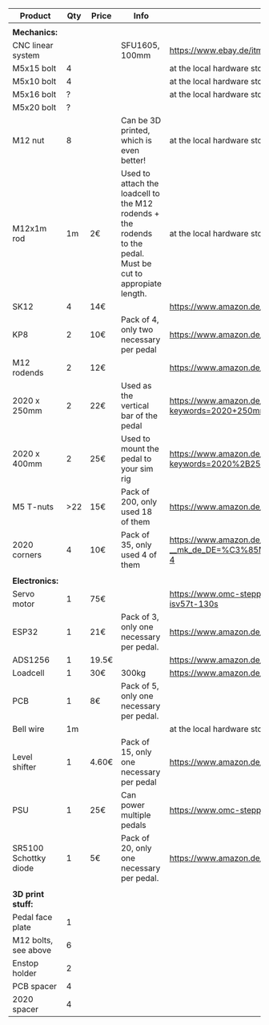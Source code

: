 | **Product**            	| **Qty** 	| **Price** 	| **Info**                                                                                                     	| **Link**                                                                                                                                                                                                                                                                  	|   	|
|------------------------	|---------	|-----------	|--------------------------------------------------------------------------------------------------------------	|---------------------------------------------------------------------------------------------------------------------------------------------------------------------------------------------------------------------------------------------------------------------------	|---	|
|                        	|         	|           	|                                                                                                              	|                                                                                                                                                                                                                                                                           	|   	|
| **Mechanics:**         	|         	|           	|                                                                                                              	|                                                                                                                                                                                                                                                                           	|   	|
| CNC linear system      	|         	|           	| SFU1605, 100mm                                                                                               	| https://www.ebay.de/itm/393149454745?var=662086958084                                                                                                                                                                                                                     	|   	|
| M5x15 bolt             	| 4       	|           	|                                                                                                              	| at the local hardware store                                                                                                                                                                                                                                               	|   	|
| M5x10 bolt             	| 4       	|           	|                                                                                                              	| at the local hardware store                                                                                                                                                                                                                                               	|   	|
| M5x16 bolt             	| ?       	|           	|                                                                                                              	| at the local hardware store                                                                                                                                                                                                                                               	|   	|
| M5x20 bolt             	| ?       	|           	|                                                                                                              	|                                                                                                                                                                                                                                                                           	|   	|
| M12 nut              		| 8       	|           	| Can be 3D printed, which is even better!                                                      				| at the local hardware store                                                                                                                                                                                                                                               	|   	|
| M12x1m rod             	| 1m      	| 2€        	| Used to attach the loadcell to the M12 rodends + the rodends to the pedal. Must be cut to appropiate length. 	| at the local hardware store                                                                                                                                                                                                                                               	|   	|
| SK12                   	| 4       	| 14€       	|                                                                                                              	| https://www.amazon.de/dp/B07RHJG2HP?psc=1&ref=ppx_yo2ov_dt_b_product_details                                                                                                                                                                                              	|   	|
| KP8                    	| 2       	| 10€       	| Pack of 4, only two necessary per pedal                                                                    	| https://www.amazon.de/gp/product/B0BFDXF223/ref=ppx_yo_dt_b_asin_title_o00_s00?ie=UTF8&psc=1                                                                                                                                                                              	|   	|
| M12 rodends            	| 2       	| 12€       	|                                                                                                              	| https://www.amazon.de/gp/product/B09V1D48LS/ref=ppx_yo_dt_b_asin_title_o05_s00?ie=UTF8&psc=1                                                                                                                                                                              	|   	|
| 2020 x 250mm           	| 2       	| 22€       	| Used as the vertical bar of the pedal                                                                        	| https://www.amazon.de/Europ%C3%A4ischer-Eloxiertes-Schwarzes-Aluminiumprofil-Linearschiene/dp/B0C5M74GPK/ref=sr_1_2?keywords=2020+250mm&qid=1691821561&sprefix=2020+250%2Caps%2C102&sr=8-2                                                                                	|   	|
| 2020 x 400mm           	| 2       	| 25€       	| Used to mount the pedal to your sim rig                                                                      	| https://www.amazon.de/Europ%C3%A4ischer-Eloxiertes-Schwarzes-Aluminiumprofil-Linearschiene/dp/B0C5M8BTRN/ref=sr_1_2?keywords=2020%2B250mm&qid=1691821561&sprefix=2020%2B250%2Caps%2C102&sr=8-2&th=1                                                                       	|   	|
| M5 T-nuts              	| >22     	| 15€       	| Pack of 200, only used 18 of them                                                                            	| https://www.amazon.de/gp/product/B0C3HDC28Q/ref=ppx_yo_dt_b_asin_title_o09_s00?ie=UTF8&psc=1                                                                                                                                                                              	|   	|
| 2020 corners           	| 4       	| 10€       	| Pack of 35, only used 4 of them                                                                              	| https://www.amazon.de/Eckwinkel-Aluminium-Eckverbinder-Winkelverbinder-rechtwinklige/dp/B085NRPPNM/ref=sr_1_4?__mk_de_DE=%C3%85M%C3%85%C5%BD%C3%95%C3%91&crid=2I03KWQHVPUYB&keywords=2020+winkel&qid=1691819671&s=diy&sprefix=2020+winkel%2Cdiy%2C77&sr=1-4               	|   	|
|                        	|         	|           	|                                                                                                              	|                                                                                                                                                                                                                                                                           	|   	|
| **Electronics:**       	|         	|           	|                                                                                                              	|                                                                                                                                                                                                                                                                           	|   	|
| Servo motor            	| 1       	| 75€       	|                                                                                                              	| https://www.omc-stepperonline.com/de/nema-23-integrierter-easy-servo-motor-130w-3000rpm-0-45nm-63-73oz-in-20-50vdc-buerstenloser-dc-servomotor-kurze-welle-isv57t-130s                                                                                                    	|   	|
| ESP32                  	| 1       	| 21€       	| Pack of 3, only one necessary per pedal.                                                                   	| https://www.amazon.de/diymore-Entwicklungsplatine-NodeMCU-Module-Bluetooth/dp/B09Z6RLS7R/ref=sr_1_3?keywords=esp32&qid=1691818759&sr=8-3                                                                                                                                  	|   	|
| ADS1256                	| 1       	| 19.5€     	|                                                                                                              	| https://www.amazon.de/gp/product/B0B7799V8W/ref=ppx_yo_dt_b_search_asin_title?ie=UTF8&psc=1                                                                                                                                                                               	|   	|
| Loadcell               	| 1       	| 30€       	| 300kg                                                                                                        	| https://www.amazon.de/gp/product/B07ZX2KWPC/ref=ppx_yo_dt_b_asin_title_o00_s00?ie=UTF8&th=1                                                                                                                                                                               	|   	|
| PCB                    	| 1       	| 8€        	| Pack of 5, only one necessary per pedal.                                       								|                                                                                                                                                                                                                                                                           	|   	|
| Bell wire              	| 1m      	|           	|                                                                                                              	| at the local hardware store                                                                                                                                                                                                                                               	|   	|
| Level shifter             | 1       	| 4.60€     	| Pack of 15, only one necessary per pedal                                                                	    | https://www.amazon.de/gp/product/B082F6BSB5/ref=ppx_yo_dt_b_search_asin_title?ie=UTF8&psc=1 																																													|   	|
| PSU                    	| 1       	| 25€       	| Can power multiple pedals                                                                                    	| https://www.omc-stepperonline.com/de/lrs-350-36-mean-well-350w-36vdc-9-7a-115-230vac-geschlossenes-schaltnetzteil-lrs-350-36                                                                                                                                              	|   	|
| SR5100 Schottky diode  	| 1       	| 5€        	| Pack of 20, only one necessary per pedal.                                                                   	| https://www.amazon.de/Packung-20-SR5100-Schottky-Barriere-Gleichrichterdioden-DO-201AD/dp/B079KK7QL5/ref=sr_1_3?keywords=sr+5100+diode&qid=1691820234&sr=8-3                                                                                                              	|   	|
|                        	|         	|           	|                                                                                                              	|                                                                                                                                                                                                                                                                           	|   	|
| **3D print stuff:**    	|         	|           	|                                                                                                              	|                                                                                                                                                                                                                                                                           	|   	|
| Pedal face plate       	| 1       	|           	|                                                                                                              	|                                                                                                                                                                                                                                                                           	|   	|
| M12 bolts, see above   	| 6       	|           	|                                                                                                              	|                                                                                                                                                                                                                                                                           	|   	|
| Enstop holder          	| 2       	|           	|                                                                                                              	|                                                                                                                                                                                                                                                                           	|   	|
| PCB spacer             	| 4       	|           	|                                                                                                              	|                                                                                                                                                                                                                                                                           	|   	|
| 2020 spacer            	| 4       	|           	|                                                                                                              	|                                                                                                                                                                                                                                                                           	|   	|
